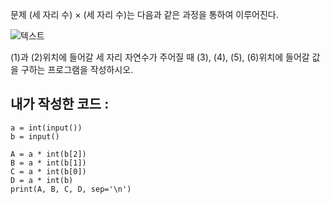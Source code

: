 문제
(세 자리 수) × (세 자리 수)는 다음과 같은 과정을 통하여 이루어진다.

![텍스트](https://www.acmicpc.net/upload/images/f5NhGHVLM4Ix74DtJrwfC97KepPl27s%20(1).png)

(1)과 (2)위치에 들어갈 세 자리 자연수가 주어질 때 (3), (4), (5), (6)위치에 들어갈 값을 구하는 프로그램을 작성하시오.
    
<h2>내가 작성한 코드 : </h2>

```
a = int(input())
b = input()

A = a * int(b[2])
B = a * int(b[1])
C = a * int(b[0])
D = a * int(b)
print(A, B, C, D, sep='\n')
```

